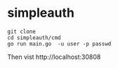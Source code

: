 # simpleauth
```shell
git clone 
cd simpleauth/cmd
go run main.go  -u user -p passwd
```
Then vist http://localhost:30808
